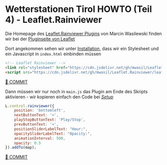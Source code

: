 # Wetterstationen Tirol HOWTO (Teil 4) - Leaflet.Rainviewer

Die Homepage des [Leaflet.Rainviewer Plugins](https://github.com/mwasil/Leaflet.Rainviewer) von Marcin Wasilewski finden wir bei der [Pluginseite von Leaflet](https://leafletjs.com/plugins.html) 

Dort angekommen sehen wir unter [Installation](https://github.com/mwasil/Leaflet.Rainviewer#installation), dass wir ein Stylesheet und ein Javascript in `index.html` einbinden müssen

```html
<!-- Leaflet Rainviewer -->
<link rel="stylesheet" href="https://cdn.jsdelivr.net/gh/mwasil/Leaflet.Rainviewer/leaflet.rainviewer.css"/>
<script src="https://cdn.jsdelivr.net/gh/mwasil/Leaflet.Rainviewer/leaflet.rainviewer.js"></script>
```

[🔗 COMMIT](https://github.com/webmapping22s/aws-tirol/commit/e87015b00212802570c1b1005a3197f46b33d832)

Dann müssen wir nur noch in `main.js` das Plugin am Ende des Skripts aktivieren - wir kopieren einfach den Code bei [*Setup*](https://github.com/mwasil/Leaflet.Rainviewer#setup)

```javascript
L.control.rainviewer({ 
    position: 'bottomleft',
    nextButtonText: '>',
    playStopButtonText: 'Play/Stop',
    prevButtonText: '<',
    positionSliderLabelText: "Hour:",
    opacitySliderLabelText: "Opacity:",
    animationInterval: 500,
    opacity: 0.5
}).addTo(map);
```

[🔗 COMMIT](https://github.com/webmapping22s/aws-tirol/commit/e2ce3771746a64a9fe10e158a1428288d1f914c3)
